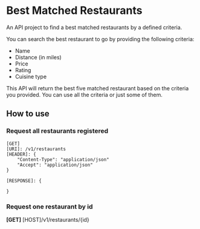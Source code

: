 # Best Matched Restaurants

An API project to find a best matched restaurants by a defined criteria.

You can search the best restaurant to go by providing the following criteria:
- Name
- Distance (in miles)
- Price
- Rating
- Cuisine type

This API will return the best five matched restaurant based on the criteria you provided. You can use all the criteria or just some of them.

## How to use

### Request all restaurants registered
```
[GET]
[URI]: /v1/restaurants
[HEADER]: {
    "Content-Type": "application/json"
    "Accept": "application/json"
}

[RESPONSE]: {

}

```
### Request one restaurant by id
**[GET]**
[HOST]/v1/restaurants/{id}
